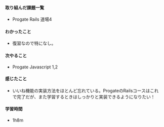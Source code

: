 #### 取り組んだ課題一覧
- Progate Rails 道場4

#### わかったこと
- 復習なので特になし。

#### 次やること
- Progate Javascript 1,2

#### 感じたこと
- いいね機能の実装方法をほとんど忘れている。ProgateのRailsコースはこれで完了だが、また学習するときはしっかりと実装できるようになりたい！

#### 学習時間
- 1h8m
